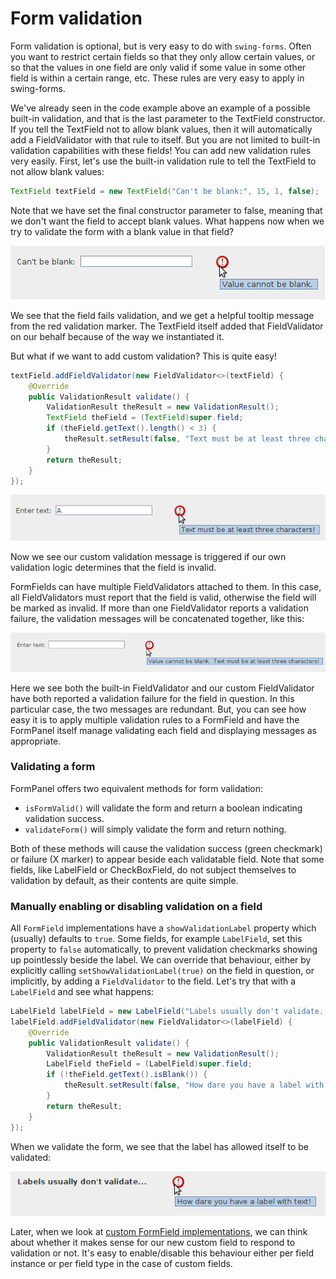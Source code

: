# Form validation

Form validation is optional, but is very easy to do with `swing-forms`. Often you want
to restrict certain fields so that they only allow certain values, or so that the
values in one field are only valid if some value in some other field is within a
certain range, etc. These rules are very easy to apply in swing-forms.

We've already seen in the code example above an example of a possible built-in
validation, and that is the last parameter to the TextField constructor. If you
tell the TextField not to allow blank values, then it will automatically add
a FieldValidator with that rule to itself. But you are not limited to built-in
validation capabilities with these fields! You can add new validation rules
very easily. First, let's use the built-in validation rule to tell the TextField
to not allow blank values:

```java
TextField textField = new TextField("Can't be blank:", 15, 1, false);
```

Note that we have set the final constructor parameter to false, meaning that we
don't want the field to accept blank values. What happens now when we try to
validate the form with a blank value in that field?

![TextField validation](swing_forms_validation1.png "Validation in action")

We see that the field fails validation, and we get a helpful tooltip message
from the red validation marker. The TextField itself added that FieldValidator
on our behalf because of the way we instantiated it.

But what if we want to add custom validation? This is quite easy!

```java
textField.addFieldValidator(new FieldValidator<>(textField) {
    @Override
    public ValidationResult validate() {
        ValidationResult theResult = new ValidationResult();
        TextField theField = (TextField)super.field;
        if (theField.getText().length() < 3) {
            theResult.setResult(false, "Text must be at least three characters!");
        }
        return theResult;
    }
});
```

![TextField custom validation](swing_forms_validation2.png "Custom validation")

Now we see our custom validation message is triggered if our own validation logic
determines that the field is invalid.

FormFields can have multiple FieldValidators attached to them. In this case, all
FieldValidators must report that the field is valid, otherwise the field will be
marked as invalid. If more than one FieldValidator reports a validation failure,
the validation messages will be concatenated together, like this:

![Multiple validation rules](swing_forms_validation3.png "Multiple validation rules")

Here we see both the built-in FieldValidator and our custom FieldValidator have both
reported a validation failure for the field in question. In this particular case,
the two messages are redundant. But, you can see how easy it is to apply multiple
validation rules to a FormField and have the FormPanel itself manage validating each
field and displaying messages as appropriate.

### Validating a form

FormPanel offers two equivalent methods for form validation:

- `isFormValid()` will validate the form and return a boolean indicating validation success.
- `validateForm()` will simply validate the form and return nothing.

Both of these methods will cause the validation success (green checkmark) or
failure (X marker) to appear beside each validatable field. Note that some
fields, like LabelField or CheckBoxField, do not subject themselves to
validation by default, as their contents are quite simple.

### Manually enabling or disabling validation on a field

All `FormField` implementations have a `showValidationLabel` property which (usually)
defaults to `true`. Some fields, for example `LabelField`, set this property to `false`
automatically, to prevent validation checkmarks showing up pointlessly beside the label.
We can override that behaviour, either by explicitly calling `setShowValidationLabel(true)`
on the field in question, or implicitly, by adding a `FieldValidator` to the field.
Let's try that with a `LabelField` and see what happens:

```java
LabelField labelField = new LabelField("Labels usually don't validate...");
labelField.addFieldValidator(new FieldValidator<>(labelField) {
    @Override
    public ValidationResult validate() {
        ValidationResult theResult = new ValidationResult();
        LabelField theField = (LabelField)super.field;
        if (!theField.getText().isBlank()) {
            theResult.setResult(false, "How dare you have a label with text!");
        }
        return theResult;
    }
});
```

When we validate the form, we see that the label has allowed itself to be validated:

![Validating a LabelField](swing_forms_validation4.png "Validating a LabelField")

Later, when we look at [custom FormField implementations](CustomFields.md), we can think
about whether it makes sense for our new custom field to respond to validation or not.
It's easy to enable/disable this behaviour either per field instance or per field type
in the case of custom fields.

